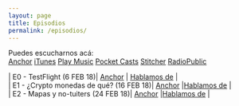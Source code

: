```yaml
---
layout: page
title: Episodios
permalink: /episodios/
---
```


Puedes escucharnos acá:  
[Anchor](https://anchor.fm/wolflightpodcast)  [iTunes](https://itunes.apple.com/us/podcast/wolflight/id1346042033)  [Play Music](https://playmusic.app.goo.gl/?ibi=com.google.PlayMusic&isi=691797987&ius=googleplaymusic&apn=com.google.android.music&link=https://play.google.com/music/m/Iu4tadjpbygpinsi4rcpybkfvne?t%3DWolflight%26p)  [Pocket Casts](http://pca.st/4p2e)  [Stitcher](http://stitcher.com/s?fid=169556&refid=stpr)  [RadioPublic](https://play.radiopublic.com/wolflight-WonJMO)  


| E0 - TestFlight (6 FEB 18)|   [Anchor](https://anchor.fm/wolflightpodcast/episodes/Wolflight-E01---TestFlight-e12c33) | [Hablamos de](./_posts/2018-2-6-E01-TestFlight.md) |  
| E1 - ¿Crypto monedas de qué? (16 FEB 18)|   [Anchor](https://anchor.fm/wolflightpodcast/episodes/E1-1-Crypto-monedas-de-qu-e12o27) |[Hablamos de](./_posts/2018-2-6-E01-TestFlight.md) |  
| E2 - Mapas y no-tuiters (24 FEB 18)|   [Anchor](https://anchor.fm/wolflightpodcast/episodes/Wolflight-E2---Mapas-y-no-tuiters-e13gtl) |[Hablamos de](./_posts/2018-2-6-E01-TestFlight.md) |  
